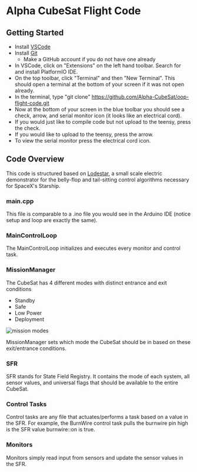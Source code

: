 # Alpha CubeSat Flight Code

## Getting Started

* Install [VSCode](https://code.visualstudio.com/download)
* Install [Git](https://www.atlassian.com/git/tutorials/install-git)
    * Make a GitHub account if you do not have one already
* In VSCode, click on "Extensions" on the left hand toolbar. Search for and install PlatformIO IDE.
* On the top toolbar, click "Terminal" and then "New Terminal". This should open a terminal at the bottom of your screen if it was not open already.
* In the terminal, type "git clone" https://github.com/Alpha-CubeSat/oop-flight-code.git
* Now at the bottom of your screen in the blue toolbar you should see a check, arrow, and serial monitor icon (it looks like an electrical cord).
* If you would just like to compile code but not upload to the teensy, press the check.
* If you would like to upload to the teensy, press the arrow.
* To view the serial monitor press the electrical cord icon.

## Code Overview

This code is structured based on [Lodestar](https://github.com/shihaocao/lodestar), a small scale electric demonstrator for the belly-flop and tail-sitting control algorithms necessary for SpaceX's Starship.

### main.cpp
This file is comparable to a .ino file you would see in the Arduino IDE (notice setup and loop are exactly the same). 

### MainControlLoop
The MainControlLoop initializes and executes every monitor and control task.

### MissionManager
The CubeSat has 4 different modes with distinct entrance and exit conditions
* Standby 
* Safe
* Low Power
* Deployment

![mission modes](https://github.com/Alpha-CubeSat/oop-flight-code/blob/main/flight_code.png "mission modes")

MissionManager sets which mode the CubeSat should be in based on these exit/entrance conditions.

### SFR
SFR stands for State Field Registry. It contains the mode of each system, all sensor values, and universal flags that should be available to the entire CubeSat. 

### Control Tasks
Control tasks are any file that actuates/performs a task based on a value in the SFR. For example, the BurnWire control task pulls the burnwire pin high is the SFR value burnwire::on is true.

### Monitors
Monitors simply read input from sensors and update the sensor values in the SFR.




